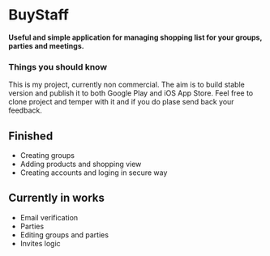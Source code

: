 # BuyStaff

**Useful and simple application for managing shopping list for your groups, parties and meetings.**

### Things you should know
This is my project, currently non commercial. The aim is to build stable version and publish it to both Google Play and iOS App Store. Feel free to clone project and temper with it and if you do plase send back your feedback.


## Finished 
 * Creating groups
 * Adding products and shopping view
 * Creating accounts and loging in secure way

## Currently in works
* Email verification
* Parties
* Editing groups and parties
* Invites logic
